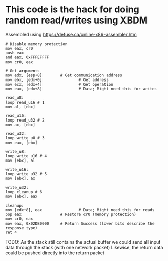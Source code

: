 # This code is the hack for doing random read/writes using XBDM

Assembled using https://defuse.ca/online-x86-assembler.htm

```
# Disable memory protection
mov eax, cr0
push eax
and eax, 0xFFFEFFFF
mov cr0, eax

# Get arguments
mov edx, [esp+8]        # Get communication address
mov ebx, [edx+0]				# Get address
mov ecx, [edx+4]				# Get operation
mov eax, [edx+8]				# Data; Might need this for writes

read_u8:
loop read_u16 # 1
mov al, [ebx]

read_u16:
loop read_u32 # 2
mov ax, [ebx]

read_u32:
loop write_u8 # 3
mov eax, [ebx]

write_u8:
loop write_u16 # 4
mov [ebx], al

write_u16:
loop write_u32 # 5
mov [ebx], ax

write_u32:
loop cleanup # 6
mov [ebx], eax

cleanup:
mov [edx+8], eax				# Data; Might need this for reads
pop eax                 # Restore cr0 (memory protection)
mov cr0, eax
mov eax, 0x02DB0000     # Return Success (lower bits describe the response type)
ret 4
```

TODO:
As the stack still contains the actual buffer we could send all input data through the stack (with one network packet)
Likewise, the return data could be pushed directly into the return packet
